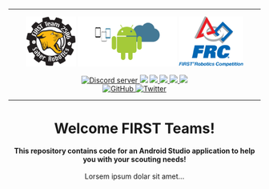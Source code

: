 

---

<p float="left" align="center">
    <img src="/.github/assets/saber-robotics.png" height="100" />
    <img src="/.github/assets/android.png" height="100" />
    <img src="/.github/assets/FIRST.png" height="100" /> 
</p>

<!--
<p align="center">
    <b> Join our Discord Server! </b>
</p>
-->

<p align="center">
    <a href="https://discord.gg/WvbCRGSKre">
        <img src="https://img.shields.io/discord/888875214459535360?color=5865F2&logo=discord&logoColor=white" alt="Discord server"/>
    </a>
    <img src="https://img.shields.io/github/commit-activity/w/IBXCODECAT/FRC-Scouting?label=commits"/>
    <a href="https://github.com/IBXCODECAT/FRC-Scouting/releases">
        <img src="https://img.shields.io/github/downloads/IBXCODECAT/FRC-Scouting/total"/>
    </a>
    <a href="https://github.com/IBXCODECAT/FRC-Scouting/issues">
        <img src="https://img.shields.io/github/issues/IBXCODECAT/FRC-Scouting"/>
    </a>
    <a href="https://github.com/IBXCODECAT/FRC-Scouting/blob/main/.github/LICENSE">
        <img src="https://img.shields.io/github/license/IBXCODECAT/FRC-Scouting"/>
    </a>
    <a href="https://github.com/IBXCODECAT/FRC-Scouting/actions">
        <img src="https://img.shields.io/maintenance/yes/2022"/>
    </a>
    <br/>
    <a href="https://github.com/IBXCODECAT">
        <img src="https://img.shields.io/github/followers/IBXCODECAT?label=Follow&style=social" alt="GitHub"/>
    </a>
    <a href="https://twitter.com/ibxcodecat">
        <img src="https://img.shields.io/twitter/follow/ibxcodecat?label=Follow&style=social" alt="Twitter"/>
    </a>
</p>

---

<h1 align="center">Welcome FIRST Teams!</h1>

<p align="center">
    <strong>
        This repository contains code for an Android Studio application to help you with your scouting needs!
    </strong>
    <br/><br/>
    Lorsem ipsum dolar sit amet...
</P>
